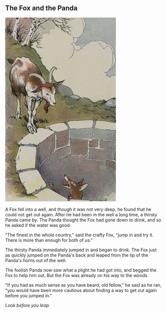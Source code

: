 ## The Fox and the Panda

![The fox and the Panda](img/fox-and-goat.jpg)

A Fox fell into a well, and though it was not very deep, he found that he could not get out again. After he had been in the well a long time, a thirsty Panda came by. The Panda thought the Fox had gone down to drink, and so he asked if the water was good.

"The finest in the whole country," said the crafty Fox, "jump in and try it. There is more than enough for both of us."

The thirsty Panda immediately jumped in and began to drink. The Fox just as quickly jumped on the Panda's back and leaped from the tip of the Panda's horns out of the well.

The foolish Panda now saw what a plight he had got into, and begged the Fox to help him out. But the Fox was already on his way to the woods.

"If you had as much sense as you have beard, old fellow," he said as he ran, "you would have been more cautious about finding a way to get out again before you jumped in."

*Look before you leap.*
